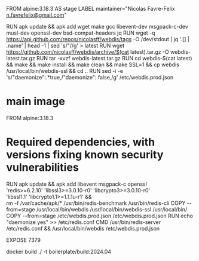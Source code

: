 FROM alpine:3.18.3 AS stage
LABEL maintainer="Nicolas Favre-Felix <n.favrefelix@gmail.com>"

RUN apk update && apk add wget make gcc libevent-dev msgpack-c-dev musl-dev openssl-dev bsd-compat-headers jq
RUN wget -q https://api.github.com/repos/nicolasff/webdis/tags -O /dev/stdout | jq '.[] | .name' | head -1  | sed 's/"//g' > latest
RUN wget https://github.com/nicolasff/webdis/archive/$(cat latest).tar.gz -O webdis-latest.tar.gz
RUN tar -xvzf webdis-latest.tar.gz
RUN cd webdis-$(cat latest) && make && make install && make clean && make SSL=1 && cp webdis /usr/local/bin/webdis-ssl && cd ..
RUN sed -i -e 's/"daemonize":.*true,/"daemonize": false,/g' /etc/webdis.prod.json

# main image
FROM alpine:3.18.3
# Required dependencies, with versions fixing known security vulnerabilities
RUN apk update && apk add libevent msgpack-c openssl \
    'redis>=6.2.10' 'libssl3>=3.0.10-r0' 'libcrypto3>=3.0.10-r0' \
    'libssl1.1' 'libcrypto1.1>=1.1.1u-r1' && \
    rm -f /var/cache/apk/* /usr/bin/redis-benchmark /usr/bin/redis-cli
COPY --from=stage /usr/local/bin/webdis /usr/local/bin/webdis-ssl /usr/local/bin/
COPY --from=stage /etc/webdis.prod.json /etc/webdis.prod.json
RUN echo "daemonize yes" >> /etc/redis.conf
CMD /usr/bin/redis-server /etc/redis.conf && /usr/local/bin/webdis /etc/webdis.prod.json

EXPOSE 7379



docker build ./ -t boilerplate/build:2024.04
